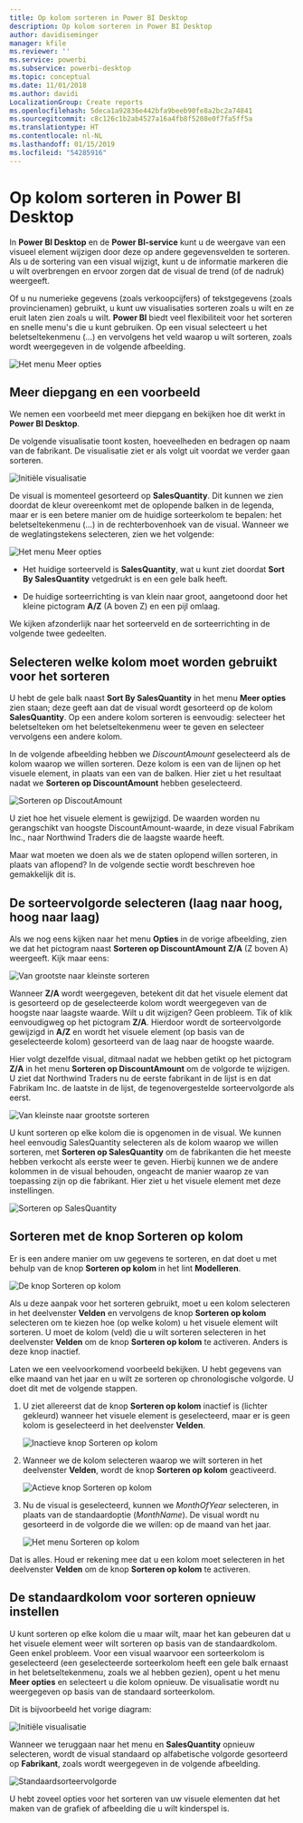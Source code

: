 ```yaml
---
title: Op kolom sorteren in Power BI Desktop
description: Op kolom sorteren in Power BI Desktop
author: davidiseminger
manager: kfile
ms.reviewer: ''
ms.service: powerbi
ms.subservice: powerbi-desktop
ms.topic: conceptual
ms.date: 11/01/2018
ms.author: davidi
LocalizationGroup: Create reports
ms.openlocfilehash: 5deca1a92836e442bfa9beeb90fe8a2bc2a74841
ms.sourcegitcommit: c8c126c1b2ab4527a16a4fb8f5208e0f7fa5ff5a
ms.translationtype: HT
ms.contentlocale: nl-NL
ms.lasthandoff: 01/15/2019
ms.locfileid: "54285916"
---
```

# <a name="sort-by-column-in-power-bi-desktop"></a>Op kolom sorteren in Power BI Desktop
In **Power BI Desktop** en de **Power BI-service** kunt u de weergave van een visueel element wijzigen door deze op andere gegevensvelden te sorteren. Als u de sortering van een visual wijzigt, kunt u de informatie markeren die u wilt overbrengen en ervoor zorgen dat de visual de trend (of de nadruk) weergeeft.

Of u nu numerieke gegevens (zoals verkoopcijfers) of tekstgegevens (zoals provincienamen) gebruikt, u kunt uw visualisaties sorteren zoals u wilt en ze eruit laten zien zoals u wilt.  **Power BI** biedt veel flexibiliteit voor het sorteren en snelle menu's die u kunt gebruiken. Op een visual selecteert u het beletseltekenmenu (...) en vervolgens het veld waarop u wilt sorteren, zoals wordt weergegeven in de volgende afbeelding.

![Het menu Meer opties](media/desktop-sort-by-column/sortbycolumn_2.png)

## <a name="more-depth-and-an-example"></a>Meer diepgang en een voorbeeld
We nemen een voorbeeld met meer diepgang en bekijken hoe dit werkt in **Power BI Desktop**.

De volgende visualisatie toont kosten, hoeveelheden en bedragen op naam van de fabrikant. De visualisatie ziet er als volgt uit voordat we verder gaan sorteren.

![Initiële visualisatie](media/desktop-sort-by-column/sortbycolumn_1.png)

De visual is momenteel gesorteerd op **SalesQuantity**. Dit kunnen we zien doordat de kleur overeenkomt met de oplopende balken in de legenda, maar er is een betere manier om de huidige sorteerkolom te bepalen: het beletseltekenmenu (...) in de rechterbovenhoek van de visual. Wanneer we de weglatingstekens selecteren, zien we het volgende:

![Het menu Meer opties](media/desktop-sort-by-column/sortbycolumn_2.png)

* Het huidige sorteerveld is **SalesQuantity**, wat u kunt ziet doordat **Sort By SalesQuantity** vetgedrukt is en een gele balk heeft. 

* De huidige sorteerrichting is van klein naar groot, aangetoond door het kleine pictogram **A/Z** (A boven Z) en een pijl omlaag.

We kijken afzonderlijk naar het sorteerveld en de sorteerrichting in de volgende twee gedeelten.

## <a name="selecting-which-column-to-use-for-sorting"></a>Selecteren welke kolom moet worden gebruikt voor het sorteren
U hebt de gele balk naast **Sort By SalesQuantity** in het menu **Meer opties** zien staan; deze geeft aan dat de visual wordt gesorteerd op de kolom **SalesQuantity**. Op een andere kolom sorteren is eenvoudig: selecteer het beletselteken om het beletseltekenmenu weer te geven en selecteer vervolgens een andere kolom.

In de volgende afbeelding hebben we *DiscountAmount* geselecteerd als de kolom waarop we willen sorteren. Deze kolom is een van de lijnen op het visuele element, in plaats van een van de balken. Hier ziet u het resultaat nadat we **Sorteren op DiscountAmount** hebben geselecteerd.

![Sorteren op DiscoutAmount](media/desktop-sort-by-column/sortbycolumn_3.png)

U ziet hoe het visuele element is gewijzigd. De waarden worden nu gerangschikt van hoogste DiscountAmount-waarde, in deze visual Fabrikam Inc., naar Northwind Traders die de laagste waarde heeft. 

Maar wat moeten we doen als we de staten oplopend willen sorteren, in plaats van aflopend? In de volgende sectie wordt beschreven hoe gemakkelijk dit is.

## <a name="selecting-the-sort-order---smallest-to-largest-largest-to-smallest"></a>De sorteervolgorde selecteren (laag naar hoog, hoog naar laag)
Als we nog eens kijken naar het menu **Opties** in de vorige afbeelding, zien we dat het pictogram naast **Sorteren op DiscountAmount** **Z/A** (Z boven A) weergeeft. Kijk maar eens:

![Van grootste naar kleinste sorteren](media/desktop-sort-by-column/sortbycolumn_4.png)

Wanneer **Z/A** wordt weergegeven, betekent dit dat het visuele element dat is gesorteerd op de geselecteerde kolom wordt weergegeven van de hoogste naar laagste waarde. Wilt u dit wijzigen? Geen probleem. Tik of klik eenvoudigweg op het pictogram **Z/A**. Hierdoor wordt de sorteervolgorde gewijzigd in **A/Z** en wordt het visuele element (op basis van de geselecteerde kolom) gesorteerd van de laag naar de hoogste waarde.

Hier volgt dezelfde visual, ditmaal nadat we hebben getikt op het pictogram **Z/A** in het menu **Sorteren op DiscountAmount** om de volgorde te wijzigen. U ziet dat Northwind Traders nu de eerste fabrikant in de lijst is en dat Fabrikam Inc. de laatste in de lijst, de tegenovergestelde sorteervolgorde als eerst.

![Van kleinste naar grootste sorteren](media/desktop-sort-by-column/sortbycolumn_5.png)

U kunt sorteren op elke kolom die is opgenomen in de visual. We kunnen heel eenvoudig SalesQuantity selecteren als de kolom waarop we willen sorteren, met **Sorteren op SalesQuantity** om de fabrikanten die het meeste hebben verkocht als eerste weer te geven. Hierbij kunnen we de andere kolommen in de visual behouden, ongeacht de manier waarop ze van toepassing zijn op die fabrikant. Hier ziet u het visuele element met deze instellingen.

![Sorteren op SalesQuantity](media/desktop-sort-by-column/sortbycolumn_6.png)

## <a name="sort-using-the-sort-by-column-button"></a>Sorteren met de knop Sorteren op kolom
Er is een andere manier om uw gegevens te sorteren, en dat doet u met behulp van de knop **Sorteren op kolom** in het lint **Modelleren**.

![De knop Sorteren op kolom](media/desktop-sort-by-column/sortbycolumn_8.png)

Als u deze aanpak voor het sorteren gebruikt, moet u een kolom selecteren in het deelvenster **Velden** en vervolgens de knop **Sorteren op kolom** selecteren om te kiezen hoe (op welke kolom) u het visuele element wilt sorteren. U moet de kolom (veld) die u wilt sorteren selecteren in het deelvenster **Velden** om de knop **Sorteren op kolom** te activeren. Anders is deze knop inactief.

Laten we een veelvoorkomend voorbeeld bekijken. U hebt gegevens van elke maand van het jaar en u wilt ze sorteren op chronologische volgorde. U doet dit met de volgende stappen.

1. U ziet allereerst dat de knop **Sorteren op kolom** inactief is (lichter gekleurd) wanneer het visuele element is geselecteerd, maar er is geen kolom is geselecteerd in het deelvenster **Velden**.
   
   ![Inactieve knop Sorteren op kolom](media/desktop-sort-by-column/sortbycolumn_9.png)

2. Wanneer we de kolom selecteren waarop we wilt sorteren in het deelvenster **Velden**, wordt de knop **Sorteren op kolom** geactiveerd.
   
   ![Actieve knop Sorteren op kolom](media/desktop-sort-by-column/sortbycolumn_10.png)
3. Nu de visual is geselecteerd, kunnen we *MonthOfYear* selecteren, in plaats van de standaardoptie (*MonthName*). De visual wordt nu gesorteerd in de volgorde die we willen: op de maand van het jaar.
   
   ![Het menu Sorteren op kolom](media/desktop-sort-by-column/sortbycolumn_11.png)

Dat is alles. Houd er rekening mee dat u een kolom moet selecteren in het deelvenster **Velden** om de knop **Sorteren op kolom** te activeren.

## <a name="getting-back-to-default-column-for-sorting"></a>De standaardkolom voor sorteren opnieuw instellen
U kunt sorteren op elke kolom die u maar wilt, maar het kan gebeuren dat u het visuele element weer wilt sorteren op basis van de standaardkolom. Geen enkel probleem. Voor een visual waarvoor een sorteerkolom is geselecteerd (een geselecteerde sorteerkolom heeft een gele balk ernaast in het beletseltekenmenu, zoals we al hebben gezien), opent u het menu **Meer opties** en selecteert u die kolom opnieuw. De visualisatie wordt nu weergegeven op basis van de standaard sorteerkolom.

Dit is bijvoorbeeld het vorige diagram:

![Initiële visualisatie](media/desktop-sort-by-column/sortbycolumn_6.png)

Wanneer we teruggaan naar het menu en **SalesQuantity** opnieuw selecteren, wordt de visual standaard op alfabetische volgorde gesorteerd op **Fabrikant**, zoals wordt weergegeven in de volgende afbeelding.

![Standaardsorteervolgorde](media/desktop-sort-by-column/sortbycolumn_7.png)

U hebt zoveel opties voor het sorteren van uw visuele elementen dat het maken van de grafiek of afbeelding die u wilt kinderspel is.

